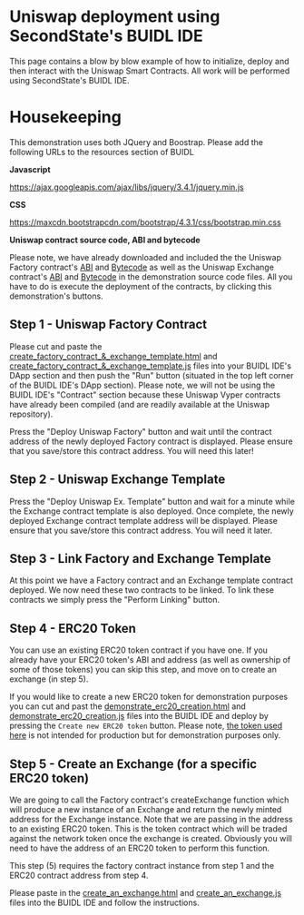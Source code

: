 # Uniswap deployment using SecondState's BUIDL IDE

This page contains a blow by blow example of how to initialize, deploy and then interact with the Uniswap Smart Contracts. All work will be performed using SecondState's BUIDL IDE.

# Housekeeping
This demonstration uses both JQuery and Boostrap. Please add the following URLs to the resources section of BUIDL

**Javascript**

https://ajax.googleapis.com/ajax/libs/jquery/3.4.1/jquery.min.js

**CSS**

https://maxcdn.bootstrapcdn.com/bootstrap/4.3.1/css/bootstrap.min.css

**Uniswap contract source code, ABI and bytecode**

Please note, we have already downloaded and included the the Uniswap Factory contract's [ABI](https://raw.githubusercontent.com/Uniswap/contracts-vyper/master/abi/uniswap_factory.json) and [Bytecode](https://raw.githubusercontent.com/Uniswap/contracts-vyper/master/bytecode/factory.txt) as well as the Uniswap Exchange contract's [ABI](https://raw.githubusercontent.com/Uniswap/contracts-vyper/master/abi/uniswap_exchange.json) and [Bytecode](https://raw.githubusercontent.com/Uniswap/contracts-vyper/master/bytecode/exchange.txt) in the demonstration source code files. All you have to do is execute the deployment of the contracts, by clicking this demonstration's buttons.

## Step 1 - Uniswap Factory Contract

Please cut and paste the [create_factory_contract_&_exchange_template.html](https://raw.githubusercontent.com/second-state/buidl/master/demo/uniswap/create_factory_contract_%26_exchange_template.html) and [create_factory_contract_&_exchange_template.js](https://raw.githubusercontent.com/second-state/buidl/master/demo/uniswap/create_factory_contract_%26_exchange_template.js) files into your BUIDL IDE's DApp section and then push the "Run" button (situated in the top left corner of the BUIDL IDE's DApp section). Please note, we will not be using the BUIDL IDE's "Contract" section because these Uniswap Vyper contracts have already been compiled (and are readily available at the Uniswap repository).

Press the "Deploy Uniswap Factory" button and wait until the contract address of the newly deployed Factory contract is displayed. Please ensure that you save/store this contract address. You will need this later!

## Step 2 - Uniswap Exchange Template
Press the "Deploy Uniswap Ex. Template" button and wait for a minute while the Exchange contract template is also deployed. Once complete, the newly deployed Exchange contract template address will be displayed. Please ensure that you save/store this contract address. You will need it later.

## Step 3 - Link Factory and Exchange Template
At this point we have a Factory contract and an Exchange template contract deployed. We now need these two contracts to be linked. To link these contracts we simply press the "Perform Linking" button.

## Step 4 - ERC20 Token
You can use an existing ERC20 token contract if you have one. If you already have your ERC20 token's ABI and address (as well as ownership of some of those tokens) you can skip this step, and move on to create an exchange (in step 5).

If you would like to create a new ERC20 token for demonstration purposes you can cut and past the [demonstrate_erc20_creation.html](https://raw.githubusercontent.com/second-state/buidl/master/demo/uniswap/demonstrate_erc20_creation.html) and [demonstrate_erc20_creation.js](https://raw.githubusercontent.com/second-state/buidl/master/demo/uniswap/demonstrate_erc20_creation.js) files into the BUIDL IDE and deploy by pressing the `Create new ERC20 token` button. Please note, [the token used here](https://github.com/second-state/buidl/blob/master/demo/uniswap/example_erc20_source_code_file.md) is not intended for production but for demonstration purposes only.

## Step 5 - Create an Exchange (for a specific ERC20 token)
We are going to call the Factory contract's createExchange function which will produce a new instance of an Exchange and return the newly minted address for the Exchange instance. Note that we are passing in the address to an existing ERC20 token. This is the token contract which will be traded against the network token once the exchange is created. Obviously you will need to have the address of an ERC20 token to perform this function.

This step (5) requires the factory contract instance from step 1 and the ERC20 contract address from step 4.

Please paste in the [create_an_exchange.html](https://raw.githubusercontent.com/second-state/buidl/master/demo/uniswap/create_an_exchange.html) and [create_an_exchange.js](https://raw.githubusercontent.com/second-state/buidl/master/demo/uniswap/create_an_exchange.js) files into the BUIDL IDE and follow the instructions.



